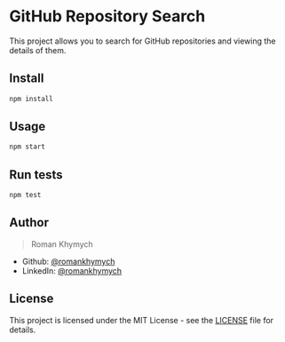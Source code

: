 # GitHub Repository Search

This project allows you to search for GitHub repositories and viewing the details of them.

## Install

```sh
npm install
```

## Usage

```sh
npm start
```

## Run tests

```sh
npm test
```

## Author

> Roman Khymych

* Github: [@romankhymych](https://github.com/romankhymych)
* LinkedIn: [@romankhymych](https://linkedin.com/in/romankhymych)

## License

This project is licensed under the MIT License - see the [LICENSE](LICENSE) file for details.
